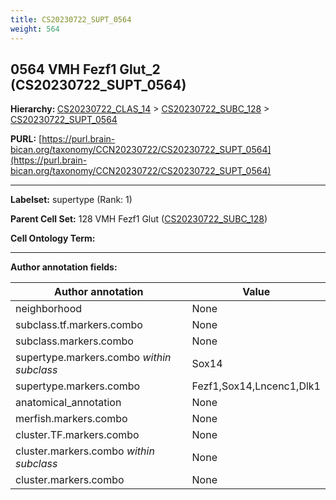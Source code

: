 ```yaml
---
title: CS20230722_SUPT_0564
weight: 564
---
```

## 0564 VMH Fezf1 Glut_2 (CS20230722_SUPT_0564)
<b>Hierarchy: </b>
[CS20230722_CLAS_14](../CS20230722_CLAS_14) >
[CS20230722_SUBC_128](../CS20230722_SUBC_128) >
[CS20230722_SUPT_0564](../CS20230722_SUPT_0564)

**PURL:** [https://purl.brain-bican.org/taxonomy/CCN20230722/CS20230722_SUPT_0564](https://purl.brain-bican.org/taxonomy/CCN20230722/CS20230722_SUPT_0564)

---


**Labelset:** supertype (Rank: 1)

**Parent Cell Set:** 128 VMH Fezf1 Glut ([CS20230722_SUBC_128](../CS20230722_SUBC_128))



**Cell Ontology Term:** 

[MARKER GENES.]: #


---

[TRANSFERRED ANNOTATIONS.]: #


[AUTHOR ANNOTATION FIELDS.]: #


**Author annotation fields:**

| Author annotation | Value |
|-------------------|-------|
|neighborhood|None|
|subclass.tf.markers.combo|None|
|subclass.markers.combo|None|
|supertype.markers.combo _within subclass_|Sox14|
|supertype.markers.combo|Fezf1,Sox14,Lncenc1,Dlk1|
|anatomical_annotation|None|
|merfish.markers.combo|None|
|cluster.TF.markers.combo|None|
|cluster.markers.combo _within subclass_|None|
|cluster.markers.combo|None|
